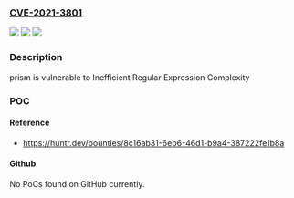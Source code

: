 ### [CVE-2021-3801](https://cve.mitre.org/cgi-bin/cvename.cgi?name=CVE-2021-3801)
![](https://img.shields.io/static/v1?label=Product&message=prismjs%2Fprism&color=blue)
![](https://img.shields.io/static/v1?label=Version&message=%3C%3D%201.24.1%20&color=brighgreen)
![](https://img.shields.io/static/v1?label=Vulnerability&message=CWE-1333%20Inefficient%20Regular%20Expression%20Complexity&color=brighgreen)

### Description

prism is vulnerable to Inefficient Regular Expression Complexity

### POC

#### Reference
- https://huntr.dev/bounties/8c16ab31-6eb6-46d1-b9a4-387222fe1b8a

#### Github
No PoCs found on GitHub currently.

